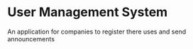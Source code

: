 # User Management System

An application for companies to register there uses and send announcements